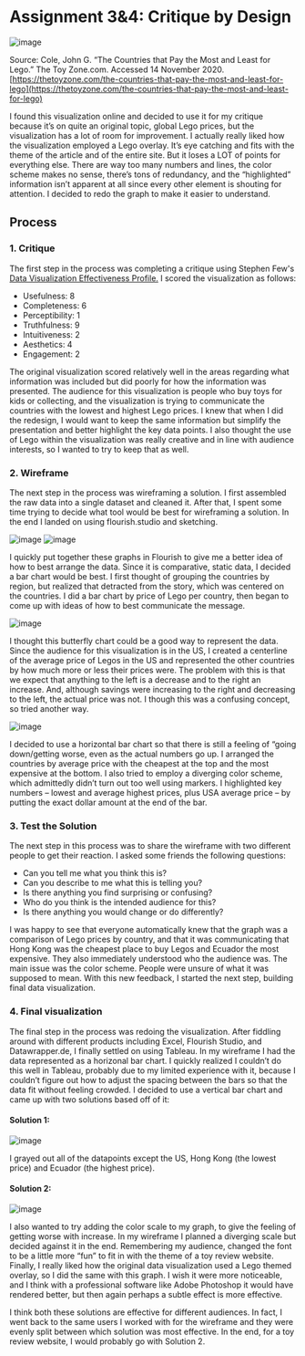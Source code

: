 
# Assignment 3&4: Critique by Design

![image](https://user-images.githubusercontent.com/73584997/99441873-84c4a100-28e6-11eb-8b67-c4e69314b4f0.png)

Source: Cole, John G. “The Countries that Pay the Most and Least for Lego.” The Toy Zone.com. Accessed 14 November 2020.  [https://thetoyzone.com/the-countries-that-pay-the-most-and-least-for-lego](https://thetoyzone.com/the-countries-that-pay-the-most-and-least-for-lego)

I found this visualization online and decided to use it for my critique because it’s on quite an original topic, global Lego prices, but the visualization has a lot of room for improvement. I actually really liked how the visualization employed a Lego overlay. It’s eye catching and fits with the theme of the article and of the entire site. But it loses a LOT of points for everything else. There are way too many numbers and lines, the color scheme makes no sense, there’s tons of redundancy, and the “highlighted” information isn’t apparent at all since every other element is shouting for attention.  I decided to redo the graph to make it easier to understand. 



## Process

### 1. Critique

The first step in the process was completing a critique using Stephen Few's [Data Visualization Effectiveness Profile.](http://www.perceptualedge.com/articles/visual_business_intelligence/data_visualization_effectiveness_profile.pdf) I scored the visualization as follows:

  - Usefulness: 8
  - Completeness: 6
  - Perceptibility: 1
  - Truthfulness: 9
  - Intuitiveness: 2
  - Aesthetics: 4
  - Engagement: 2

The original visualization scored relatively well in the areas regarding what information was included but did poorly for how the information was presented. The audience for this visualization is people who buy toys for kids or  collecting, and the visualization is trying to communicate the countries with the lowest and highest Lego prices.  I knew that when I did the redesign, I would want to keep the same information but simplify the presentation and better highlight the key data points. I also thought the use of Lego within the visualization was really creative and in line with audience interests, so I wanted to try to keep that as well.


### 2. Wireframe

The next step in the process was wireframing a solution. I first assembled the raw data into a single dataset and cleaned it. After that, I spent some time trying to decide what tool would be best for wireframing a solution. In the end I landed on using flourish.studio and sketching. 

![image](https://user-images.githubusercontent.com/73584997/99442023-ba698a00-28e6-11eb-873d-11685deec341.png) ![image](https://user-images.githubusercontent.com/73584997/99442057-c7867900-28e6-11eb-865d-eecb398eb92a.png)

I quickly put together these graphs in Flourish to give me a better idea of how to best arrange the data. Since it is comparative, static data, I decided a bar chart would be best. I first thought of grouping the countries by region, but realized that detracted from the story, which was centered on the countries. I did a bar chart by price of Lego per country, then began to come up with ideas of how to best communicate the message.


![image](https://user-images.githubusercontent.com/73584997/99438854-68266a00-28e2-11eb-8650-5551283e5473.png)

I thought this butterfly chart could be a good way to represent the data. Since the audience for this visualization is in the US, I created a centerline of the average price of Legos in the US and represented the other countries by how much more or less their prices were. The problem with this is that we expect that anything to the left is a decrease and to the right an increase. And, although savings were increasing to the right and decreasing to the left, the actual price was not. I though this was a confusing concept, so tried another way.   

![image](https://user-images.githubusercontent.com/73584997/99438869-6ceb1e00-28e2-11eb-8574-981b7a95ce63.png)

I decided to use a horizontal bar chart so that there is still a feeling of “going down/getting worse, even as the actual numbers go up. I arranged the countries by average price with the cheapest at the top and the most expensive at the bottom. I also tried to employ a diverging color scheme, which admittedly didn’t turn out too well using markers. I highlighted key numbers – lowest and average highest prices, plus USA average price – by putting the exact dollar amount at the end of the bar. 


### 3. Test the Solution

The next step in this process was to share the wireframe with two different people to get their reaction. I asked some friends the following questions:

  - Can you tell me what you think this is?
  - Can you describe to me what this is telling you?
  -	Is there anything you find surprising or confusing?
  -	Who do you think is the intended audience for this?
  -	Is there anything you would change or do differently?

I was happy to see that everyone automatically knew that the graph was a comparison of Lego prices by country, and that it was communicating that Hong Kong was the cheapest place to buy Legos and Ecuador the most expensive. They also immediately understood who the audience was. The main issue was the color scheme. People were unsure of what it was supposed to mean. With this new feedback, I started the next step, building final data visualization.



### 4. Final visualization

The final step in the process was redoing the visualization. After fiddling around with different products including Excel, Flourish Studio, and Datawrapper.de, I finally settled on using Tableau. In my wireframe I had the data represented as a horizonal bar chart. I quickly realized I couldn’t do this well in Tableau, probably due to my limited experience with it, because I couldn’t figure out how to adjust the spacing between the bars so that the data fit without feeling crowded. I decided to use a vertical bar chart and came up with two solutions based off of it:


#### Solution 1:
![image](https://user-images.githubusercontent.com/73584997/99442680-b5590a80-28e7-11eb-943f-99dfbb3b4833.png)

I grayed out all of the datapoints except the US, Hong Kong (the lowest price) and Ecuador (the highest price).



#### Solution 2:
![image](https://user-images.githubusercontent.com/73584997/99442785-dc174100-28e7-11eb-8ec0-95e74ffa6e35.png)

I also wanted to try adding the color scale to my graph, to give the feeling of getting worse with increase. In my wireframe I planned a diverging scale but decided against it in the end. Remembering my audience, changed the font to be a little more “fun” to fit in with the theme of a toy review website. Finally, I really liked how the original data visualization used a Lego themed overlay, so I did the same with this graph. I wish it were more noticeable, and I think with a professional software like Adobe Photoshop it would have rendered better, but then again perhaps a subtle effect is more effective. 




I think both these solutions are effective for different audiences. In fact, I went back to the same users I worked with for the wireframe and they were evenly split between which solution was most effective. In the end, for a toy review website, I would probably go with Solution 2. 

